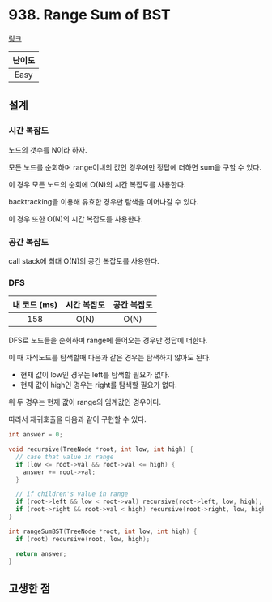 # 938. Range Sum of BST

[링크](https://leetcode.com/problems/range-sum-of-bst/)

| 난이도 |
| :----: |
|  Easy  |

## 설계

### 시간 복잡도

노드의 갯수를 N이라 하자.

모든 노드를 순회하며 range이내의 값인 경우에만 정답에 더하면 sum을 구할 수 있다.

이 경우 모든 노드의 순회에 O(N)의 시간 복잡도를 사용한다.

backtracking을 이용해 유효한 경우만 탐색을 이어나갈 수 있다.

이 경우 또한 O(N)의 시간 복잡도를 사용한다.

### 공간 복잡도

call stack에 최대 O(N)의 공간 복잡도를 사용한다.

### DFS

| 내 코드 (ms) | 시간 복잡도 | 공간 복잡도 |
| :----------: | :---------: | :---------: |
|     158      |    O(N)     |    O(N)     |

DFS로 노드들을 순회하며 range에 들어오는 경우만 정답에 더한다.

이 때 자식노드를 탐색할때 다음과 같은 경우는 탐색하지 않아도 된다.

- 현재 값이 low인 경우는 left를 탐색할 필요가 없다.
- 현재 값이 high인 경우는 right를 탐색할 필요가 없다.

위 두 경우는 현재 값이 range의 임계값인 경우이다.

따라서 재귀호출을 다음과 같이 구현할 수 있다.

```cpp
int answer = 0;

void recursive(TreeNode *root, int low, int high) {
  // case that value in range
  if (low <= root->val && root->val <= high) {
    answer += root->val;
  }

  // if children's value in range
  if (root->left && low < root->val) recursive(root->left, low, high);
  if (root->right && root->val < high) recursive(root->right, low, high);
}

int rangeSumBST(TreeNode *root, int low, int high) {
  if (root) recursive(root, low, high);

  return answer;
}
```

## 고생한 점

